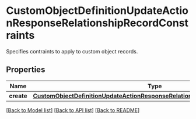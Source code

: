 # CustomObjectDefinitionUpdateActionResponseRelationshipRecordConstraints

Specifies contraints to apply to custom object records. 
## Properties
Name | Type | Description | Notes
------------ | ------------- | ------------- | -------------
**create** | [**CustomObjectDefinitionUpdateActionResponseRelationshipRecordConstraintsCreate**](CustomObjectDefinitionUpdateActionResponseRelationshipRecordConstraintsCreate.md) |  | [optional] 

[[Back to Model list]](../README.md#documentation-for-models) [[Back to API list]](../README.md#documentation-for-api-endpoints) [[Back to README]](../README.md)


